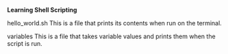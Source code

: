 **Learning Shell Scripting**

hello_world.sh
This is a file that prints its contents when run on the terminal.

variables
This is a file that takes variable values and prints them when the script is run.

